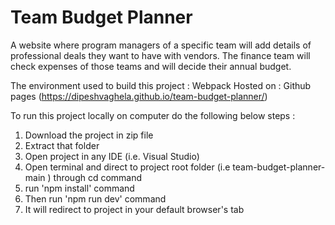 # Team Budget Planner

A website where program managers of a specific team will add details of professional deals they want to have with vendors. The finance team will check expenses of those teams and will decide their annual budget.

The environment used to build this project : Webpack
Hosted on : Github pages (https://dipeshvaghela.github.io/team-budget-planner/)

To run this project locally on computer
do the following below steps :

1) Download the project in zip file
2) Extract that folder
3) Open project in any IDE (i.e. Visual Studio)
4) Open terminal and direct to project root folder (i.e team-budget-planner-main ) through cd command
5) run 'npm install' command
6) Then run 'npm run dev' command
7) It will redirect to project in your default browser's tab
